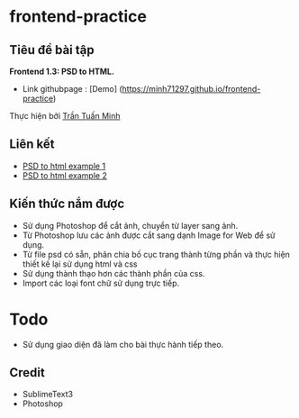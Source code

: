 # frontend-practice

## Tiêu đề bài tập
**Frontend 1.3: PSD to HTML.**
- Link githubpage : [Demo] (https://minh71297.github.io/frontend-practice)

Thực hiện bởi [Trần Tuấn Minh](https://github.com/minh71297)

## Liên kết
- [PSD to html example 1](https://www.youtube.com/watch?v=d_llyPvEBrU)
- [PSD to html example 2](https://www.youtube.com/watch?v=7W0FMV608qI)

## Kiến thức nắm được
- Sử dụng Photoshop để cắt ảnh, chuyển từ layer sang ảnh.
- Từ Photoshop lưu các ảnh được cắt sang dạnh Image for Web để sử dụng.
- Từ file psd có sẵn, phân chia bố cục trang thành từng phần và thực hiện thiết kế lại sử dụng html và css
- Sử dụng thành thạo hơn các thành phần của css.
- Import các loại font chữ sử dụng trực tiếp.

# Todo
- Sử dụng giao diện đã làm cho bài thực hành tiếp theo.

## Credit
- SublimeText3
- Photoshop
